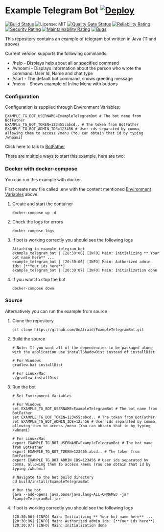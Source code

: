 # Example Telegram Bot [![Deploy](https://www.herokucdn.com/deploy/button.svg)](https://heroku.com/deploy?template=https://github.com/UnAfraid/ExampleTelegramBot)
[![Build Status](https://img.shields.io/endpoint.svg?url=https%3A%2F%2Factions-badge.atrox.dev%2FUnAfraid%2FExampleTelegramBot%2Fbadge&style=flat)](https://actions-badge.atrox.dev/UnAfraid/ExampleTelegramBot/goto) ![License: MIT](https://img.shields.io/badge/License-MIT-blue.svg) [![Quality Gate Status](https://sonarcloud.io/api/project_badges/measure?project=UnAfraid_ExampleTelegramBot&metric=alert_status)](https://sonarcloud.io/dashboard?id=UnAfraid_ExampleTelegramBot) [![Reliability Rating](https://sonarcloud.io/api/project_badges/measure?project=UnAfraid_ExampleTelegramBot&metric=reliability_rating)](https://sonarcloud.io/dashboard?id=UnAfraid_ExampleTelegramBot) [![Security Rating](https://sonarcloud.io/api/project_badges/measure?project=UnAfraid_ExampleTelegramBot&metric=security_rating)](https://sonarcloud.io/dashboard?id=UnAfraid_ExampleTelegramBot) [![Maintainability Rating](https://sonarcloud.io/api/project_badges/measure?project=UnAfraid_ExampleTelegramBot&metric=sqale_rating)](https://sonarcloud.io/dashboard?id=UnAfraid_ExampleTelegramBot) [![Bugs](https://sonarcloud.io/api/project_badges/measure?project=UnAfraid_ExampleTelegramBot&metric=bugs)](https://sonarcloud.io/dashboard?id=UnAfraid_ExampleTelegramBot)

This repository contains an example of telegram bot written in Java (11 and above)

Current version supports the following commands:
* /help - Displays help about all or specified command
* /whoami - Displays information about the person who wrote the command: User Id, Name and chat type
* /start - The default bot command, shows greeting message
* /menu - Shows example of Inline Menu with buttons

### Configuration
Configuration is supplied through Environment Variables:
```env
EXAMPLE_TG_BOT_USERNAME=ExampleTelegramBot # The bot name from BotFather
EXAMPLE_TG_BOT_TOKEN=123455:abcd.. # The token from BotFather
EXAMPLE_TG_BOT_ADMIN_IDS=123456 # User ids separated by comma, allowing them to access /menu (You can obtain that id by typing /whoami)
```
Click here to talk to [BotFather](https://t.me/BotFather)

There are multiple ways to start this example, here are two:

### Docker with docker-compose
You can run this example with docker.

First create new file called .env with the content mentioned [Environment Variables](#configuration) above.
1. Create and start the container
    ```shell script
    docker-compose up -d
    ```
2. Check the logs for errors
    ```shell script
    docker-compose logs
    ```
3. If bot is working correctly you should see the following logs
    ```shell script
    Attaching to example_telegram_bot
    example_telegram_bot | [20:30:06] [INFO] Main: Initializing ** Your bot name here** ...
    example_telegram_bot | [20:30:06] [INFO] Main: Authorized admin ids: [**Your ids here**]
    example_telegram_bot | [20:30:07] [INFO] Main: Initialization done
    ```
 4. If you want to stop the bot
    ```shell script
    docker-compose down
    ```

### Source
Alternatively you can run the example from source
1. Clone the repository
     ```shell script
    git clone https://github.com/UnAfraid/ExampleTelegramBot.git
    ```
2. Build the source
    ```shell script
   # Note: If you want all of the dependencies to be packaged along with the application use installShadowDist instead of installDist
    
   # For Windows
    gradlew.bat installDist

   # For Linux/Mac
   ./gradlew installDist
    ```
3. Run the bot
    ```shell script
    # Set Environment Variables
   
    # For Windows
    set EXAMPLE_TG_BOT_USERNAME=ExampleTelegramBot # The bot name from BotFather
    set EXAMPLE_TG_BOT_TOKEN=123455:abcd.. # The token from BotFather
    set EXAMPLE_TG_BOT_ADMIN_IDS=123456 # User ids separated by comma, allowing them to access /menu (You can obtain that id by typing /whoami)

    # For Linux/Mac
    export EXAMPLE_TG_BOT_USERNAME=ExampleTelegramBot # The bot name from BotFather
    export EXAMPLE_TG_BOT_TOKEN=123455:abcd.. # The token from BotFather
    export EXAMPLE_TG_BOT_ADMIN_IDS=123456 # User ids separated by comma, allowing them to access /menu (You can obtain that id by typing /whoami)
    
    # Navigate to the bot build directory
    cd build/install/ExampleTelegramBot

    # Run the bot
    java --add-opens java.base/java.lang=ALL-UNNAMED -jar ExampleTelegramBot.jar
    ```
 4. If bot is working correctly you should see the following logs
    ```shell script
    [20:30:06] [INFO] Main: Initializing ** Your bot name here** ...
    [20:30:06] [INFO] Main: Authorized admin ids: [**Your ids here**]
    [20:30:07] [INFO] Main: Initialization done
    ```
     
